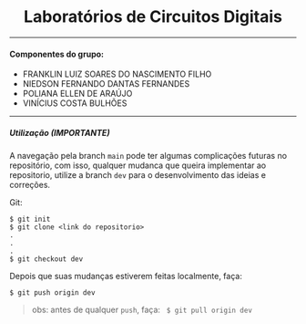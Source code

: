 <h1 align="center">Laboratórios de Circuitos Digitais</h1>

---


#### Componentes do grupo:
- FRANKLIN LUIZ SOARES DO NASCIMENTO FILHO
- NIEDSON FERNANDO DANTAS FERNANDES
- POLIANA ELLEN DE ARAÚJO
- VINÍCIUS COSTA BULHÕES
---
##### Utilização (IMPORTANTE)
A navegação pela branch `main` pode ter algumas complicações futuras no repositório, com isso, qualquer mudanca que queira implementar ao repositorio, utilize a branch `dev` para o desenvolvimento das ideias e correções.

Git:
```
$ git init
$ git clone <link do repositorio>
.
.
.
$ git checkout dev
```

Depois que suas mudanças estiverem feitas localmente, faça:

```
$ git push origin dev
```
> obs: antes de qualquer `push`, faça:
    ``` 
    $ git pull origin dev
    ```